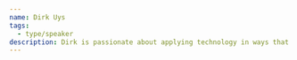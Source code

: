 ```yaml
---
name: Dirk Uys
tags:
  - type/speaker
description: Dirk is passionate about applying technology in ways that make the world a better place for everyone. His role at P2PU is to oversee the use technology in service of the mission of broadening access to education.
---
```


